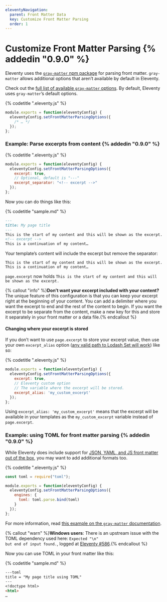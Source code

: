 ```yaml
---
eleventyNavigation:
  parent: Front Matter Data
  key: Customize Front Matter Parsing
  order: 1
---
```

# Customize Front Matter Parsing {% addedin "0.9.0" %}

Eleventy uses the [`gray-matter` npm package](https://www.npmjs.com/package/gray-matter) for parsing front matter. `gray-matter` allows additional options that aren’t available by default in Eleventy.

Check out the [full list of available `gray-matter` options](https://www.npmjs.com/package/gray-matter#options). By default, Eleventy uses `gray-matter`’s default options.

{% codetitle ".eleventy.js" %}

```js
module.exports = function(eleventyConfig) {
  eleventyConfig.setFrontMatterParsingOptions({
    /* … */
  });
};
```

### Example: Parse excerpts from content {% addedin "0.9.0" %}

{% codetitle ".eleventy.js" %}

```js
module.exports = function(eleventyConfig) {
  eleventyConfig.setFrontMatterParsingOptions({
    excerpt: true,
    // Optional, default is "---"
    excerpt_separator: "<!-- excerpt -->"
  });
};
```

Now you can do things like this:

{% codetitle "sample.md" %}

```markdown
---
title: My page title
---
This is the start of my content and this will be shown as the excerpt.
<!-- excerpt -->
This is a continuation of my content…
```

Your template’s content will include the excerpt but remove the separator:

```
This is the start of my content and this will be shown as the excerpt.
This is a continuation of my content…
```

`page.excerpt` now holds `This is the start of my content and this will be shown as the excerpt.`

{% callout "info" %}<strong>Don’t want your excerpt included with your content?</strong> The unique feature of this configuration is that you can keep your excerpt right at the beginning of your content. You can add a delimiter where you want the excerpt to end and the rest of the content to begin. If you want the excerpt to be separate from the content, make a new key for this and store it separately in your front matter or a data file.{% endcallout %}

#### Changing where your excerpt is stored

If you don’t want to use `page.excerpt` to store your excerpt value, then use your own `excerpt_alias` option ([any valid path to Lodash Set will work](https://lodash.com/docs/4.17.11#set)) like so:

{% codetitle ".eleventy.js" %}

```js
module.exports = function(eleventyConfig) {
  eleventyConfig.setFrontMatterParsingOptions({
    excerpt: true,
    // Eleventy custom option
    // The variable where the excerpt will be stored.
    excerpt_alias: 'my_custom_excerpt'
  });
};
```

Using `excerpt_alias: 'my_custom_excerpt'` means that the excerpt will be available in your templates as the `my_custom_excerpt` variable instead of `page.excerpt`.

### Example: using TOML for front matter parsing {% addedin "0.9.0" %}

While Eleventy does include support for [JSON, YAML, and JS front matter out of the box](#alternative-front-matter-formats), you may want to add additional formats too.

{% codetitle ".eleventy.js" %}

```js
const toml = require("toml");

module.exports = function(eleventyConfig) {
  eleventyConfig.setFrontMatterParsingOptions({
    engines: {
      toml: toml.parse.bind(toml)
    }
  });
};
```

For more information, read [this example on the `gray-matter` documentation](https://www.npmjs.com/package/gray-matter#optionsengines).

{% callout "warn" %}<strong>Windows users</strong>: There is an upstream issue with the TOML dependency used here: <code>Expected "\n" but end of input found.</code>, logged at <a href="https://github.com/11ty/eleventy/issues/586">Eleventy #586</a>.{% endcallout %}

Now you can use TOML in your front matter like this:

{% codetitle "sample.md" %}

```markdown
---toml
title = "My page title using TOML"
---
<!doctype html>
<html>
…
```
